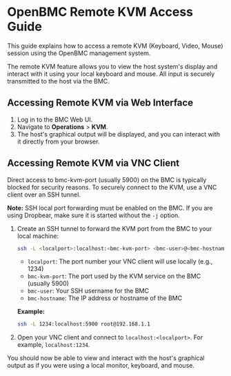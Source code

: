 # OpenBMC Remote KVM Access Guide

This guide explains how to access a remote KVM (Keyboard, Video, Mouse) session
using the OpenBMC management system.

The remote KVM feature allows you to view the host system's display and interact
with it using your local keyboard and mouse. All input is securely transmitted
to the host via the BMC.

## Accessing Remote KVM via Web Interface

1. Log in to the BMC Web UI.
2. Navigate to **Operations** > **KVM**.
3. The host's graphical output will be displayed, and you can interact with it
   directly from your browser.

## Accessing Remote KVM via VNC Client

Direct access to bmc-kvm-port (usually 5900) on the BMC is typically blocked
for security reasons. To securely connect to the KVM, use a VNC client over an
SSH tunnel.

**Note:** SSH local port forwarding must be enabled on the BMC.
If you are using Dropbear, make sure it is started without the `-j` option.

1. Create an SSH tunnel to forward the KVM port from the BMC to your local
   machine:

   ```bash
   ssh -L <localport>:localhost:<bmc-kvm-port> <bmc-user>@<bmc-hostname>
   ```

   - `localport`: The port number your VNC client will use locally (e.g., 1234)
   - `bmc-kvm-port`: The port used by the KVM service on the BMC (usually 5900)
   - `bmc-user`: Your SSH username for the BMC
   - `bmc-hostname`: The IP address or hostname of the BMC

   **Example:**

   ```bash
   ssh -L 1234:localhost:5900 root@192.168.1.1
   ```

2. Open your VNC client and connect to `localhost:<localport>`. For example,
   `localhost:1234`.

You should now be able to view and interact with the host's graphical output as
if you were using a local monitor, keyboard, and mouse.
